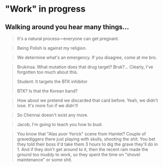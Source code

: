 # "Work" in progress

## Walking around you hear many things...

> It's a natural process—everyone can get pregnant.

> Being Polish is against my religion.

> We determine what's an emergency. If you disagree, come at me bro.

> Brukinsa. What mutation does that drug target? Bruk?... Clearly, I've forgotten too much about this.
>
> Student: It targets the BTK inhibitor
>
> BTK? Is that the Korean band?

> How about we pretend we discarded that card before. Yeah, we didn't lose. It's more fun if we didn't!

> So Chennai doesn't exist any more. 

> Jacob, I'm going to teach you how to bust. 

> You know that "Alas poor Yorick" scene from Hamlet? Couple of gravediggers there just playing with skulls, shooting the shit. You bet they told their boss it'd take them 3 hours to dig the grave they'll do in 1. And if they don't get around to it, then the recent rain made the ground too muddy to work, so they spent the time on "shovel maintenance" or some shit.



